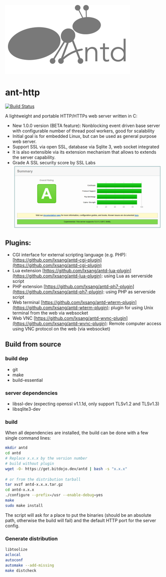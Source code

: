 ![Logo](https://github.com/lxsang/ant-http/raw/master/ant-logo.png)
# ant-http
[![Build Status](https://travis-ci.org/lxsang/ant-http.svg?branch=master)](https://travis-ci.org/lxsang/ant-http)

A lightweight and portable HTTP/HTTPs web server written in  C:
- New 1.0.0 version (BETA feature): Nonblocking event driven base server with configurable number of thread pool workers, good for scalability
- Initial goal is for embedded Linux, but can be used as general purpose web server. 
- Support SSL via open SSL, database via Sqlite 3, web socket integrated
- It is also extensible via its extension mechanism that allows to extends the server capability.
- Grade A SSL security score by SSL Labs
![SSL score](https://github.com/lxsang/ant-http/raw/master/ssl_score.png)
## Plugins:
* CGI interface for external scripting language (e.g. PHP): [https://github.com/lxsang/antd-cgi-plugin](https://github.com/lxsang/antd-cgi-plugin)
* Lua extension [https://github.com/lxsang/antd-lua-plugin](https://github.com/lxsang/antd-lua-plugin): using Lua as serverside script
* PHP extension [https://github.com/lxsang/antd-ph7-plugin](https://github.com/lxsang/antd-ph7-plugin): using PHP as serverside script
* Web terminal [https://github.com/lxsang/antd-wterm-plugin](https://github.com/lxsang/antd-wterm-plugin): plugin for using Unix terminal from the web via websocket
* Web VNC [https://github.com/lxsang/antd-wvnc-plugin](https://github.com/lxsang/antd-wvnc-plugin): Remote computer access using VNC protocol on the web (via websocket)

## Build from source
### build dep
* git
* make
* build-essential

### server dependencies
* libssl-dev (expecting openssl v1.1.1d, only support TLSv1.2 and TLSv1.3)
* libsqlite3-dev

### build
When all dependencies are installed, the build can be done with a few single command lines:

```bash
mkdir antd
cd antd
# Replace x.x.x by the version number
# build without plugin
wget -O- https://get.bitdojo.dev/antd | bash -s "x.x.x"

# or from the distribution tarball
tar xvzf antd-x.x.x.tar.gz
cd antd-x.x.x
./configure --prefix=/usr --enable-debug=yes
make
sudo make install
```
The script will ask for a place to put the binaries (should be an absolute path, otherwise the build will fail) and the default HTTP port for the server config.

### Generate distribution
```sh
libtoolize
aclocal
autoconf
automake --add-missing
make distcheck
``` 
